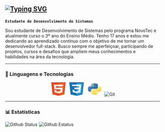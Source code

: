 <a href="https://git.io/typing-svg"><img src="https://readme-typing-svg.demolab.com?font=Fira+Code&pause=1000&color=1A6937&width=435&lines=Ol%C3%A1%2C+eu+sou+Maxwel!" alt="Typing SVG" /></a>
---

**`Estudante de Desenvolvimento de Sistemas`**

   <p>Sou estudante de Desenvolvimento de Sistemas pelo programa NovoTec e atualmente curso o 3º ano do Ensino Médio. Tenho 17 anos e estou me dedicando ao aprendizado contínuo com o objetivo de me tornar um desenvolvedor full-stack. Busco sempre me aperfeiçoar, participando de projetos, cursos e desafios que ampliem meus conhecimentos e habilidades na área da tecnologia.</p>

  ---

### 🤖 Linguagens e Tecnologias
<div style="text-align: center; padding;12px;">
  <img alt="HTML" height="45" width="55" src="https://raw.githubusercontent.com/devicons/devicon/master/icons/html5/html5-original.svg">
  <img alt="CSS" height="45" width="55" src="https://raw.githubusercontent.com/devicons/devicon/master/icons/css3/css3-original.svg">
  <img alt="Python" height="45" width="55" src="https://raw.githubusercontent.com/devicons/devicon/master/icons/python/python-original.svg">
  <img alt="Git" height="45" width="55" src="https://cdn.jsdelivr.net/gh/devicons/devicon@latest/icons/git/git-original.svg">
</div>

---

### 📊 Estatísticas

<div type='display= inline_block'>
<p>
  <img 
    align="left" 
    alt="Github Status" 
    height="180" 
    style="padding-right: 5px;" 
    src="https://github-readme-stats.vercel.app/api?username=maxdelimasilva&show_icons=true&theme=tokyonight&include_all_commits=true&locale=pt-br" 
  />

<img 
      align="left bottom" 
      alt="Github Estatus" 
      height='120px'
      src="https://github-readme-stats.vercel.app/api/top-langs/?username=maxdelimasilva&theme=tokyonight&layout=compact&custom_title=Tecnologias&langs_count=9" 
  />
</div>

